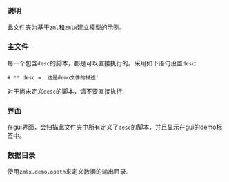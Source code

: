 ### 说明

此文件夹为基于`zml`和`zmlx`建立模型的示例。

### 主文件

每一个包含`desc`的脚本，都是可以直接执行的。采用如下语句设置`desc`:

`# ** desc = '这是demo文件的描述'`

对于尚未定义`desc`的脚本，请不要直接执行.

### 界面

在gui界面，会扫描此文件夹中所有定义了`desc`的脚本，并且显示在gui的demo标签中。

### 数据目录

使用`zmlx.demo.opath`来定义数据的输出目录. 
